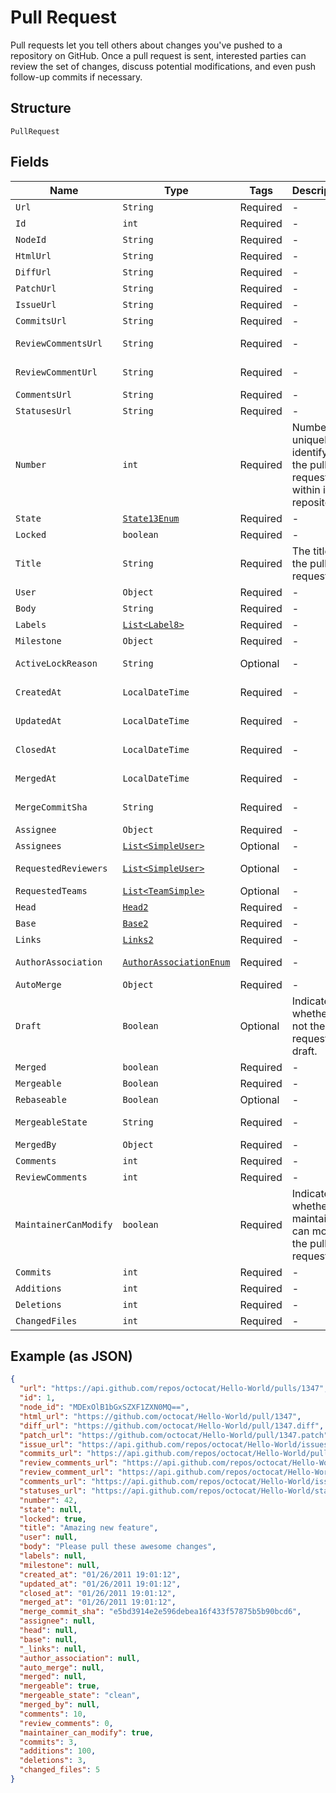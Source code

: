
# Pull Request

Pull requests let you tell others about changes you've pushed to a repository on GitHub. Once a pull request is sent, interested parties can review the set of changes, discuss potential modifications, and even push follow-up commits if necessary.

## Structure

`PullRequest`

## Fields

| Name | Type | Tags | Description | Getter | Setter |
|  --- | --- | --- | --- | --- | --- |
| `Url` | `String` | Required | - | String getUrl() | setUrl(String url) |
| `Id` | `int` | Required | - | int getId() | setId(int id) |
| `NodeId` | `String` | Required | - | String getNodeId() | setNodeId(String nodeId) |
| `HtmlUrl` | `String` | Required | - | String getHtmlUrl() | setHtmlUrl(String htmlUrl) |
| `DiffUrl` | `String` | Required | - | String getDiffUrl() | setDiffUrl(String diffUrl) |
| `PatchUrl` | `String` | Required | - | String getPatchUrl() | setPatchUrl(String patchUrl) |
| `IssueUrl` | `String` | Required | - | String getIssueUrl() | setIssueUrl(String issueUrl) |
| `CommitsUrl` | `String` | Required | - | String getCommitsUrl() | setCommitsUrl(String commitsUrl) |
| `ReviewCommentsUrl` | `String` | Required | - | String getReviewCommentsUrl() | setReviewCommentsUrl(String reviewCommentsUrl) |
| `ReviewCommentUrl` | `String` | Required | - | String getReviewCommentUrl() | setReviewCommentUrl(String reviewCommentUrl) |
| `CommentsUrl` | `String` | Required | - | String getCommentsUrl() | setCommentsUrl(String commentsUrl) |
| `StatusesUrl` | `String` | Required | - | String getStatusesUrl() | setStatusesUrl(String statusesUrl) |
| `Number` | `int` | Required | Number uniquely identifying the pull request within its repository. | int getNumber() | setNumber(int number) |
| `State` | [`State13Enum`](../../doc/models/state-13-enum.md) | Required | - | State13Enum getState() | setState(State13Enum state) |
| `Locked` | `boolean` | Required | - | boolean getLocked() | setLocked(boolean locked) |
| `Title` | `String` | Required | The title of the pull request. | String getTitle() | setTitle(String title) |
| `User` | `Object` | Required | - | Object getUser() | setUser(Object user) |
| `Body` | `String` | Required | - | String getBody() | setBody(String body) |
| `Labels` | [`List<Label8>`](../../doc/models/label-8.md) | Required | - | List<Label8> getLabels() | setLabels(List<Label8> labels) |
| `Milestone` | `Object` | Required | - | Object getMilestone() | setMilestone(Object milestone) |
| `ActiveLockReason` | `String` | Optional | - | String getActiveLockReason() | setActiveLockReason(String activeLockReason) |
| `CreatedAt` | `LocalDateTime` | Required | - | LocalDateTime getCreatedAt() | setCreatedAt(LocalDateTime createdAt) |
| `UpdatedAt` | `LocalDateTime` | Required | - | LocalDateTime getUpdatedAt() | setUpdatedAt(LocalDateTime updatedAt) |
| `ClosedAt` | `LocalDateTime` | Required | - | LocalDateTime getClosedAt() | setClosedAt(LocalDateTime closedAt) |
| `MergedAt` | `LocalDateTime` | Required | - | LocalDateTime getMergedAt() | setMergedAt(LocalDateTime mergedAt) |
| `MergeCommitSha` | `String` | Required | - | String getMergeCommitSha() | setMergeCommitSha(String mergeCommitSha) |
| `Assignee` | `Object` | Required | - | Object getAssignee() | setAssignee(Object assignee) |
| `Assignees` | [`List<SimpleUser>`](../../doc/models/simple-user.md) | Optional | - | List<SimpleUser> getAssignees() | setAssignees(List<SimpleUser> assignees) |
| `RequestedReviewers` | [`List<SimpleUser>`](../../doc/models/simple-user.md) | Optional | - | List<SimpleUser> getRequestedReviewers() | setRequestedReviewers(List<SimpleUser> requestedReviewers) |
| `RequestedTeams` | [`List<TeamSimple>`](../../doc/models/team-simple.md) | Optional | - | List<TeamSimple> getRequestedTeams() | setRequestedTeams(List<TeamSimple> requestedTeams) |
| `Head` | [`Head2`](../../doc/models/head-2.md) | Required | - | Head2 getHead() | setHead(Head2 head) |
| `Base` | [`Base2`](../../doc/models/base-2.md) | Required | - | Base2 getBase() | setBase(Base2 base) |
| `Links` | [`Links2`](../../doc/models/links-2.md) | Required | - | Links2 getLinks() | setLinks(Links2 links) |
| `AuthorAssociation` | [`AuthorAssociationEnum`](../../doc/models/author-association-enum.md) | Required | - | AuthorAssociationEnum getAuthorAssociation() | setAuthorAssociation(AuthorAssociationEnum authorAssociation) |
| `AutoMerge` | `Object` | Required | - | Object getAutoMerge() | setAutoMerge(Object autoMerge) |
| `Draft` | `Boolean` | Optional | Indicates whether or not the pull request is a draft. | Boolean getDraft() | setDraft(Boolean draft) |
| `Merged` | `boolean` | Required | - | boolean getMerged() | setMerged(boolean merged) |
| `Mergeable` | `Boolean` | Required | - | Boolean getMergeable() | setMergeable(Boolean mergeable) |
| `Rebaseable` | `Boolean` | Optional | - | Boolean getRebaseable() | setRebaseable(Boolean rebaseable) |
| `MergeableState` | `String` | Required | - | String getMergeableState() | setMergeableState(String mergeableState) |
| `MergedBy` | `Object` | Required | - | Object getMergedBy() | setMergedBy(Object mergedBy) |
| `Comments` | `int` | Required | - | int getComments() | setComments(int comments) |
| `ReviewComments` | `int` | Required | - | int getReviewComments() | setReviewComments(int reviewComments) |
| `MaintainerCanModify` | `boolean` | Required | Indicates whether maintainers can modify the pull request. | boolean getMaintainerCanModify() | setMaintainerCanModify(boolean maintainerCanModify) |
| `Commits` | `int` | Required | - | int getCommits() | setCommits(int commits) |
| `Additions` | `int` | Required | - | int getAdditions() | setAdditions(int additions) |
| `Deletions` | `int` | Required | - | int getDeletions() | setDeletions(int deletions) |
| `ChangedFiles` | `int` | Required | - | int getChangedFiles() | setChangedFiles(int changedFiles) |

## Example (as JSON)

```json
{
  "url": "https://api.github.com/repos/octocat/Hello-World/pulls/1347",
  "id": 1,
  "node_id": "MDExOlB1bGxSZXF1ZXN0MQ==",
  "html_url": "https://github.com/octocat/Hello-World/pull/1347",
  "diff_url": "https://github.com/octocat/Hello-World/pull/1347.diff",
  "patch_url": "https://github.com/octocat/Hello-World/pull/1347.patch",
  "issue_url": "https://api.github.com/repos/octocat/Hello-World/issues/1347",
  "commits_url": "https://api.github.com/repos/octocat/Hello-World/pulls/1347/commits",
  "review_comments_url": "https://api.github.com/repos/octocat/Hello-World/pulls/1347/comments",
  "review_comment_url": "https://api.github.com/repos/octocat/Hello-World/pulls/comments{/number}",
  "comments_url": "https://api.github.com/repos/octocat/Hello-World/issues/1347/comments",
  "statuses_url": "https://api.github.com/repos/octocat/Hello-World/statuses/6dcb09b5b57875f334f61aebed695e2e4193db5e",
  "number": 42,
  "state": null,
  "locked": true,
  "title": "Amazing new feature",
  "user": null,
  "body": "Please pull these awesome changes",
  "labels": null,
  "milestone": null,
  "created_at": "01/26/2011 19:01:12",
  "updated_at": "01/26/2011 19:01:12",
  "closed_at": "01/26/2011 19:01:12",
  "merged_at": "01/26/2011 19:01:12",
  "merge_commit_sha": "e5bd3914e2e596debea16f433f57875b5b90bcd6",
  "assignee": null,
  "head": null,
  "base": null,
  "_links": null,
  "author_association": null,
  "auto_merge": null,
  "merged": null,
  "mergeable": true,
  "mergeable_state": "clean",
  "merged_by": null,
  "comments": 10,
  "review_comments": 0,
  "maintainer_can_modify": true,
  "commits": 3,
  "additions": 100,
  "deletions": 3,
  "changed_files": 5
}
```

